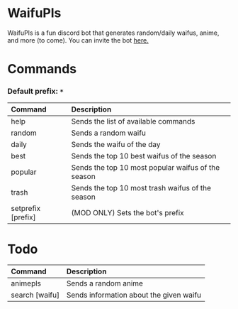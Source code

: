 # WaifuPls
WaifuPls is a fun discord bot that generates random/daily waifus, anime, and more (to come).
You can invite the bot <a href="https://discord.com/oauth2/authorize?client_id=809914209060126720&scope=bot&permissions=116736" target="_blank">here.</a>
# Commands
### Default prefix: ```*```
| Command  | Description |
| :---  | :---  |
| help  | Sends the list of available commands  |
| random  | Sends a random waifu  |
| daily  | Sends the waifu of the day  |
| best  | Sends the top 10 best waifus of the season |
| popular  | Sends the top 10 most popular waifus of the season |
| trash  | Sends the top 10 most trash waifus of the season |
| setprefix [prefix]  | (MOD ONLY) Sets the bot's prefix  |

# Todo
| Command  | Description |
| :---  | :---  |
| animepls  | Sends a random anime  |
| search [waifu] | Sends information about the given waifu |

